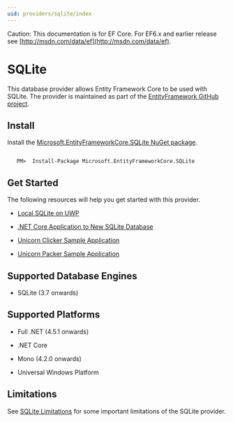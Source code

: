 ```yaml
---
uid: providers/sqlite/index
---
```

Caution: This documentation is for EF Core. For EF6.x and earlier release see [http://msdn.com/data/ef](http://msdn.com/data/ef).

# SQLite

This database provider allows Entity Framework Core to be used with SQLite. The provider is maintained as part of the [EntityFramework GitHub project](https://github.com/aspnet/EntityFramework).

## Install

Install the [Microsoft.EntityFrameworkCore.SQLite NuGet package](https://www.nuget.org/packages/Microsoft.EntityFrameworkCore.SQLite/).

<!-- literal_block"language": "csharp",", "xml:space": "preserve", "classes  "backrefs  "names  "dupnames  highlight_args}, "ids  "linenos": false -->

````text

   PM>  Install-Package Microsoft.EntityFrameworkCore.SQLite
   ````

## Get Started

The following resources will help you get started with this provider.
   * [Local SQLite on UWP](../../platforms/uwp/getting-started.md)

   * [.NET Core Application to New SQLite Database](../../platforms/netcore/new-db-sqlite.md)

   * [Unicorn Clicker Sample Application](https://github.com/rowanmiller/UnicornStore/tree/master/UnicornClicker/UWP)

   * [Unicorn Packer Sample Application](https://github.com/rowanmiller/UnicornStore/tree/master/UnicornPacker)

## Supported Database Engines

   * SQLite (3.7 onwards)

## Supported Platforms

   * Full .NET (4.5.1 onwards)

   * .NET Core

   * Mono (4.2.0 onwards)

   * Universal Windows Platform

## Limitations

See [SQLite Limitations](limitations.md) for some important limitations of the SQLite provider.
